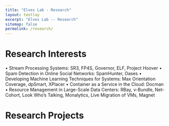 ```yaml
---
title: "Elves Lab - Research"
layout: textlay
excerpt: "Elves Lab -- Research"
sitemap: false
permalink: /research/
---
```


# Research Interests

•	Stream Processing Systems: SR3, FP4S, Governor, ELF, Project Hoover
•	Spam Detection in Online Social Networks: SpamHunter, Oases
•	Developing Machine Learning Techniques for Systems: Max Orientation Coverage, dpSmart, XPlacer
•	Container as a Service in the Cloud: Docman
•	Resource Management in Large-Scale Data Centers: RBay, v-Bundle, Net-Cohort, Look Who’s Talking, Monalytics, Live Migration of VMs, Magnet

# Research Projects


